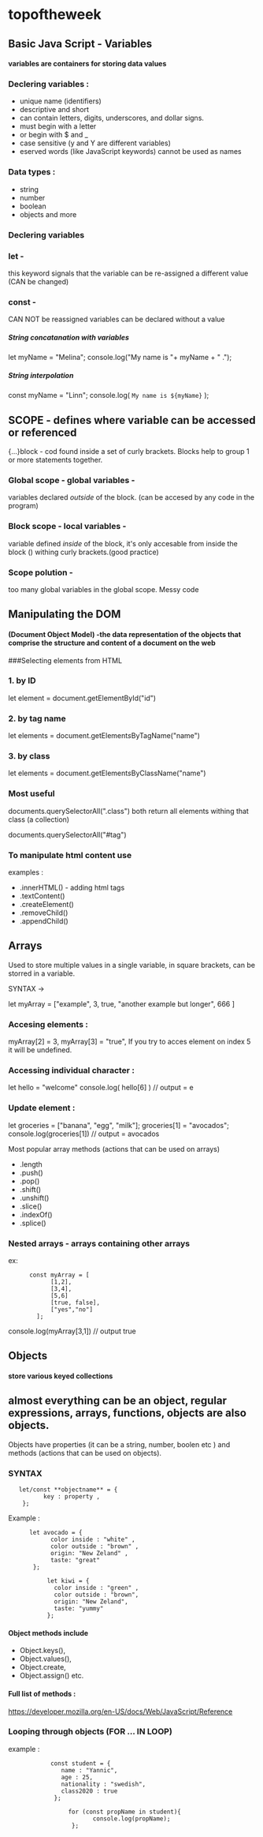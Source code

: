 # topoftheweek 



## Basic Java Script - Variables
#### variables are containers for storing data values

### Declering variables : 
- unique name (identifiers)
- descriptive and short
- can contain letters, digits, underscores, and dollar signs.
- must begin with a letter
- or begin with $ and _ 
- case sensitive (y and Y are different variables)
- eserved words (like JavaScript keywords) cannot be used as names

### Data types :
- string
- number 
- boolean
- objects and more

### Declering variables 
### let - 
this keyword signals that the variable can be re-assigned a different value (CAN be changed)
### const - 
CAN NOT be reassigned 
variables can be declared without a value

##### String concatanation with variables 
let myName = "Melina";
console.log("My name is "+ myName + " .");

##### String interpolation 
const myName = "Linn";
console.log( ` My name is ${myName} ` );


## SCOPE - defines where variable can be accessed or referenced

{...}block - cod found inside a set of curly brackets. Blocks help to group 1 or more statements together. 
### Global scope - global variables - 
variables declared *outside* of the block. (can be accesed by any code in the program)

### Block scope - local variables - 
variable defined *inside* of the block, it's only accesable from inside the block () withing curly brackets.(good practice)

### Scope polution -
too many global variables in the global scope. Messy code



## Manipulating the DOM 
#### (Document Object Model) -the data representation of the objects that comprise the structure and content of a document on the web

###Selecting elements from HTML 

### 1. by ID
let element = document.getElementById("id")

### 2. by tag name
let elements = document.getElement*s*ByTagName("name")

### 3. by class 
let elements = document.getElement*s*ByClassName("name")

### Most useful 
documents.querySelectorAll(".class")
both return all elements withing that class (a collection)

documents.querySelectorAll("#tag")

### To manipulate html content use 
examples :

- .innerHTML() - adding html tags
- .textContent() 
- .createElement()
- .removeChild()
- .appendChild()





## Arrays
Used to store multiple values in a single variable, in square brackets, can be storred in a variable.


SYNTAX ->

let myArray = ["example", 3, true, "another example but longer", 666 ]

### Accesing elements : 

myArray[2] = 3,
myArray[3] = "true",
If you try to acces element on index 5 it will be undefined.

### Accessing individual character :
let hello = "welcome"
console.log( hello[6] ) // output = e

### Update element : 

let groceries = ["banana", "egg", "milk"];
groceries[1] = "avocados";
console.log(groceries[1])  // output = avocados
     
Most popular array methods (actions that can be used on arrays)
- .length
- .push()
- .pop()
- .shift()
- .unshift()
- .slice()
- .indexOf()
- .splice()

### Nested arrays - arrays containing other arrays 
ex:

          const myArray = [
                [1,2],
                [3,4],
                [5,6]
                [true, false],
                ["yes","no"]
            ];

console.log(myArray[3,1])  // output true


## Objects
#### store various keyed collections
almost everything can be an object, regular expressions, arrays, functions, objects are also objects. 
- 

Objects have properties (it can be a string, number, boolen etc ) and methods (actions that can be used on objects).

### SYNTAX 
       let/const **objectname** = { 
              key : property ,
        };

Example :

          let avocado = {
                color inside : "white" ,
                color outside : "brown" ,
                origin: "New Zeland" ,
                taste: "great"
           };

               let kiwi = {
                 color inside : "green" ,
                 color outside : "brown",
                 origin: "New Zeland",
                 taste: "yummy"
               };

#### Object methods include 
- Object.keys(), 
- Object.values(), 
- Object.create, 
- Object.assign() etc.

#### Full list of methods :
https://developer.mozilla.org/en-US/docs/Web/JavaScript/Reference


### Looping through objects (FOR ... IN LOOP)
example : 

                const student = {
                   name : "Yannic",
                   age : 25,
                   nationality : "swedish",
                   class2020 : true
                 };
 
                     for (const propName in student){
                            console.log(propName);
                      };
 
 
 
 
 
 
 
 
 
 
 
 
 
 
 
 
 
